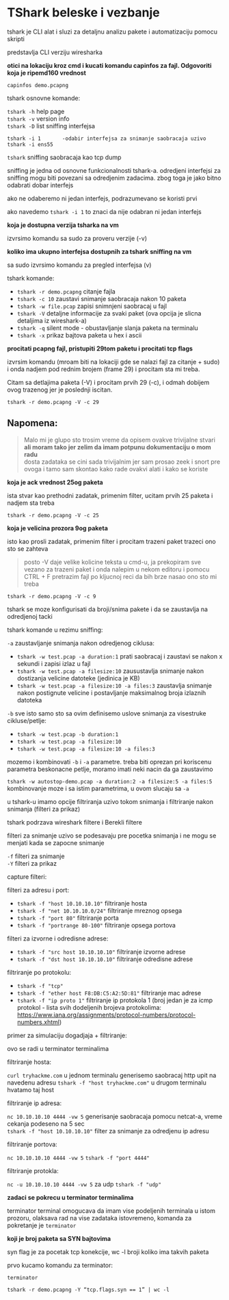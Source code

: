 # TShark beleske i vezbanje 

tshark je CLI alat i sluzi za detaljnu analizu pakete i automatizaciju pomocu skripti  

predstavlja CLI verziju wiresharka

**otici na lokaciju kroz cmd i kucati komandu capinfos za fajl. Odgovoriti koja je ripemd160 vrednost**

`capinfos demo.pcapng`

tshark osnovne komande: 

`tshark -h` help page  
`tshark -v` version info  
`tshark -D` list sniffing interfejsa  
```
tshark -i 1       -odabir interfejsa za snimanje saobracaja uzivo 
tshark -i ens55   
``` 
`tshark` sniffing saobracaja kao tcp dump   

sniffing je jedna od osnovne funkcionalnosti tshark-a. odredjeni interfejsi za sniffing mogu biti povezani sa odredjenim zadacima. zbog toga je jako bitno odabrati dobar interfejs   

ako ne odaberemo ni jedan interfejs, podrazumevano se koristi prvi  

ako navedemo `tshark -i 1` to znaci da nije odabran ni jedan interfejs  

**koja je dostupna verzija tsharka na vm**

izvrsimo komandu sa sudo za proveru verzije (-v)

**koliko ima ukupno interfejsa dostupnih za tshark sniffing na vm**

sa sudo izvrsimo komandu za pregled interfejsa (v)

tshark komande:  

- `tshark -r demo.pcapng` citanje fajla   
- `tshark -c 10` zaustavi snimanje saobracaja nakon 10 paketa  
- `tshark -w file.pcap` zapisi snimnjeni saobracaj u fajl   
- `tshark -V` detaljne informacije za svaki paket (ova opcija je slicna detaljima iz wireshark-a)  
- `tshark -q` silent mode - obustavljanje slanja paketa na terminalu  
- `tshark -x` prikaz bajtova paketa u hex i ascii 


**procitati pcapng fajl, pristupiti 29tom paketu i procitati tcp flags**

izvrsim komandu (mroam biti na lokaciji gde se nalazi fajl za citanje + sudo) i onda nadjem pod rednim brojem (frame 29) i procitam sta mi treba.  

Citam sa detlajima paketa (-V) i procitam prvih 29 (-c), i odmah dobijem ovog trazenog jer je poslednji iscitan.  

`tshark -r demo.pcapng -V -c 29`

## Napomena: 

> Malo mi je glupo sto trosim vreme da opisem ovakve trivijalne stvari **ali moram tako jer zelim da imam potpunu dokumentaciju o mom radu**  
> dosta zadataka se cini sada trivijalnim jer sam prosao zeek i snort pre ovoga i tamo sam skontao kako rade ovakvi alati i kako se koriste  

**koja je ack vrednost 25og paketa**

ista stvar kao prethodni zadatak, primenim filter, ucitam prvih 25 paketa i nadjem sta treba 

`tshark -r demo.pcapng -V -c 25`

**koja je velicina prozora 9og paketa**

isto kao prosli zadatak, primenim filter i procitam trazeni paket trazeci ono sto se zahteva  

> posto -V daje velike kolicine teksta u cmd-u, ja prekopiram sve vezano za trazeni paket i onda nalepim u nekom editoru i pomocu CTRL + F pretrazim fajl po kljucnoj reci da bih brze nasao ono sto mi treba  

`tshark -r demo.pcapng -V -c 9`

tshark se moze konfigurisati da broji/snima pakete i da se zaustavlja na odredjenoj tacki  

tshark komande u rezimu sniffing:  

`-a` zaustavljanje snimanja nakon odredjenog ciklusa:   

- `tshark -w test.pcap -a duration:1` prati saobracaj i zaustavi se nakon x sekundi i zapisi izlaz u fajl  
- `tshark -w test.pcap -a filesize:10` zausustavlja snimanje nakon dostizanja velicine datoteke (jedinica je KB)  
- `tshark -w test.pcap -a filesize:10 -a files:3` zaustavlja snimanje nakon postignute velicine i postavljanje maksimalnog broja izlaznih datoteka   

`-b` sve isto samo sto sa ovim definisemo uslove snimanja za visestruke cikluse/petlje:  
- `tshark -w test.pcap -b duration:1` 
- `tshark -w test.pcap -a filesize:10` 
- `tshark -w test.pcap -a filesize:10 -a files:3`

mozemo i kombinovati `-b` i `-a` parametre. treba biti oprezan pri koriscenu parametra beskonacne petlje, moramo imati neki nacin da ga zaustavimo 

`tshark -w autostop-demo.pcap -a duration:2 -a filesize:5 -a files:5` kombinovanje moze i sa istim parametrima, u ovom slucaju sa `-a`  

u tshark-u imamo opcije filtriranja uzivo tokom snimanja i filtriranje nakon snimanja (filteri za prikaz)   

tshark podrzava wireshark filtere i Berekli filtere   

filteri za snimanje uzivo se podesavaju pre pocetka snimanja i ne mogu se menjati kada se zapocne snimanje  

`-f` filteri za snimanje  
`-Y` filteri za prikaz 

capture filteri: 

filteri za adresu i port:   

- `tshark -f "host 10.10.10.10"` filtriranje hosta  
- `tshark -f "net 10.10.10.0/24"` filtriranje mreznog opsega  
- `tshark -f "port 80"` filtriranje porta   
- `tshark -f "portrange 80-100"` filtriranje opsega portova  

filteri za izvorne i odredisne adrese:  

- `tshark -f "src host 10.10.10.10"` filtriranje izvorne adrese
- `tshark -f "dst host 10.10.10.10"` filtriranje odredisne adrese 

filtriranje po protokolu:  

- `tshark -f "tcp"`
- `tshark -f "ether host F8:DB:C5:A2:5D:81"` filtriranje mac adrese 
- `tshark -f "ip proto 1"` filtriranje ip protokola 1 (broj jedan je za icmp protokol - lista svih dodeljenih brojeva protokolima: https://www.iana.org/assignments/protocol-numbers/protocol-numbers.xhtml)   

primer za simulaciju dogadjaja + filtriranje:  

ovo se radi u terminator terminalima  

filtriranje hosta: 

`curl tryhackme.com` u jednom terminalu generisemo saobracaj http upit na navedenu adresu
`tshark -f "host tryhackme.com"` u drugom terminalu hvatamo taj host  

filtriranje ip adresa:  

`nc 10.10.10.10 4444 -vw 5` generisanje saobracaja pomocu netcat-a, vreme cekanja podeseno na 5 sec  
`tshark -f "host 10.10.10.10"` filter za snimanje za odredjenu ip adresu  

filtriranje portova:   

`nc 10.10.10.10 4444 -vw 5` 
`tshark -f "port 4444"`

filtriranje protokla:  

`nc -u 10.10.10.10 4444 -vw 5` za udp
`tshark -f "udp"`

**zadaci se pokrecu u terminator terminalima**

terminator terminal omogucava da imam vise podeljenih terminala u istom prozoru, olaksava rad na vise zadataka istovremeno, komanda za pokretanje je `terminator`    

**koji je broj paketa sa SYN bajtovima**

syn flag je za pocetak tcp konekcije, wc -l broji koliko ima takvih paketa    

prvo kucamo komandu za terminator:  

`terminator`

`tshark -r demo.pcapng -Y “tcp.flags.syn == 1” | wc -l`





























